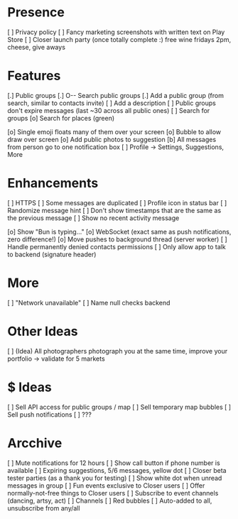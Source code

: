 # Presence

 [ ] Privacy policy
 [ ] Fancy marketing screenshots with written text on Play Store
 [ ] Closer launch party (once totally complete :) free wine fridays 2pm, cheese, give aways

# Features

 [.] Public groups
    [.] O-- Search public groups
        [.] Add a public group (from search, similar to contacts invite)
        [ ] Add a description
    [ ] Public groups don't expire messages (last ~30 across all public ones)
    [ ] Search for groups
 [o] Search for places (green)

 [o] Single emoji floats many of them over your screen
    [o] Bubble to allow draw over screen
 [o] Add public photos to suggestion
 [b] All messages from person go to one notification box
 [ ] Profile -> Settings, Suggestions, More
 
# Enhancements

 [ ] HTTPS
 [ ] Some messages are duplicated
 [ ] Profile icon in status bar
 [ ] Randomize message hint
 [ ] Don't show timestamps that are the same as the previous message
 [ ] Show no recent activity message

 [o] Show "Bun is typing..."
 [o] WebSocket (exact same as push notifications, zero difference!)
 [o] Move pushes to background thread (server worker)
 [ ] Handle permanently denied contacts permissions
 [ ] Only allow app to talk to backend (signature header)

# More

 [ ] "Network unavailable"
 [ ] Name null checks backend

# Other Ideas

 [ ] (Idea) All photographers photograph you at the same time, improve your portfolio -> validate for 5 markets
 
 # $ Ideas
 
  [ ] Sell API access for public groups / map
  [ ] Sell temporary map bubbles
  [ ] Sell push notifications
  [ ] ???
  
# Arcchive

 [ ] Mute notifications for 12 hours
 [ ] Show call button if phone number is available
 [ ] Expiring suggestions, 5/6 messages, yellow dot
 [ ] Closer beta tester parties (as a thank you for testing)
 [ ] Show white dot when unread messages in group
 [ ] Fun events exclusive to Closer users
    [ ] Offer normally-not-free things to Closer users
    [ ] Subscribe to event channels (dancing, artsy, act)
        [ ] Channels
        [ ] Red bubbles
        [ ] Auto-added to all, unsubscribe from any/all